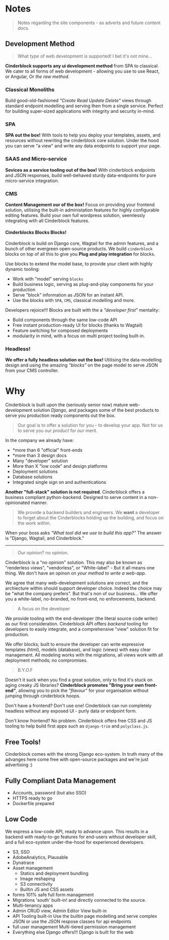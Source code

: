 # Notes

> Notes regarding the site components - as adverts and future content docs.

## Development Method

> What _type_ of web development is supported! I bet it's not mine...

**Cinderblock supports any ui development method** from SPA to classical. We cater to all forms of web development - allowing you use to use React, or Angular, Or _the raw method_.

### Classical Monoliths

Build good-old-fashioned _"Create Read Update Delete"_ views through standard endpoint modelling and serving then from a single service. Perfect for building super-sized applications with integrity and security in-mind.

### SPA

**SPA out the box!** With tools to help you deploy your templates, assets, and resources without rewriting the cinderblock core solution. Under the hood you can serve "a view" and write any data endpoints to support your page.

### SAAS and Micro-service

**Sevices as a service tooling out of the box!** With cinderblock endpoints and JSON responses, build well-behaved sturdy data-endpoints for pure micro-service integration.

### CMS

**Content Management our of the box!** Focus on providing your frontend solution, utilising the built-in administation features for highly configurable editing features. Build your own full wordpress solution, seemlessly integrating with all Cinderblock features.


#### Cinderblocks Blocks Blocks!

Cinderblock is build on Django core, Wagtail for the admin features, and a bunch of other evergreen open-source products. We build `cinderblock` blocks on top of all this to give you **Plug and play integration** for blocks.

Use blocks to extend the model base, to provide your client with highly dynamic tooling:

+ Work with "model" serving `blocks`
+ Build business logic, serving as plug-and-play components for your production
+ Serve "block" information as JSON for an instant API.
+ Use the blocks with `SPA`, `CMS`, classical modelling and more.

Developers rejoice!!! Blocks are built with the a _"developer first"_ mentality:

+ Build components through the same low-code API
+ Free instant production-ready UI for blocks (thanks to Wagtail)
+ Feature switching for composed deployments
+ modularity in mind, with a focus on multi project tooling built-in.


### Headless!

**We offer a fully headless solution out the box!** Utilising the data-modelling design and using the amazing _"blocks"_ on the page model to serve JSON from your CMS controller.


# Why

Cinderblock is built upon the (seriously senior now) mature web-development solution _Django_, and packages some of the best products to serve you production ready components out the box.

> Our goal is to offer a solution for you - to develop your app. Not for us to serve you _our product_ for _our_ merit.

In the company we already have:

+ \*more than 6 "official" front-ends
+ \*more than 3 design docs
+ Many "developer" solution
+ More than X "low code" and design platforms
+ Deployment solutions
+ Database solutions
+ Integrated single sign on and authentications

**Another "full-stack" solution is not required**. Cinderblock offers a business compliant python-backend. Designed to serve content in a non-opinionated manner.

> We provide a backend builders and engineers. We **want** a developer to forget about the Cinderblocks holding up the building, and focus on the work within.

When your boss asks _"What tool did we use to build this app?"_ The answer is "Django, Wagtail, and Cinderblock."

---

> Our opinion? no opinion.

Cinderblock is a "no opinion" solution. This may also be known as "renderless views", "vendorless", or "White-label" - But it all means one thing. We don't have an opinon on _your method to write a web-app_.

We agree that many web-development solutions are correct, and the archiecture within should support developer choice. Indeed the choice may be "what the company prefers". But that's non of our business... We offer you a white-label, no-branded, no front-end, no enforcements, backend.

> A focus on the developer

We provide tooling with the end-developer (the literal source code writer) as our first consideration. Cinderblock API offers _backend_ tooling for developers to easily integrate, and a comprehensive "view" solution fit for production.

We offer blocks; built to ensure the developer can write expressive templates (html), models (database), and logic (views) with easy clear management. All modeling works with the migrations, all views work with all deployment methods; no compromises.

> B.Y.O.F

Doesn't it suck when you find a great solution, only to find it's stuck on aging creaky JS libraries? **Cinderblock promotes "Bring your own front-end"**, allowing you to pick the _"flavour"_ for your organisation without jumping through cinderblock hoops.

Don't have a frontend? Don't use one! Cinderblock can run completely headless without any exposed UI - purly data or endpoint form.

Don't know frontend? No problem. Cinderblock offers free CSS and JS tooling to help build first apps such as `django-trim` and `polyclass.js`.

## Free Tools!

Cinderblock comes with the strong Django eco-system. In truth many of the advanges here come free with open-source packages and we're just advertising :)

## Fully Compliant Data Management

+ Accounts, password (but also SSO)
+ HTTPS ready to go
+ Dockerfile prepared


## Low Code

We express a low-code API, ready to advance upon. This results in a backend with ready-to-go features for end-users without developer skill, and a full eco-system under-the-hood for experienced developers.

+ S3, SSO
+ AdobeAnalytics, Plausable
+ Dynatrace
+ Asset management
    + Statics and deployment bundling
    + Image reshaping
    + S3 connectivity
    + Builtin JS and CSS assets
+ forms
    101% safe full form management
+ Migrations
    'south' built-in! and directly connected to the source.
+ Multi-tenancy apps
+ Admin CRUD view, Admin Editor View built-in
+ API Tooling built-in
    Use the builtin page modelling and serve complex JSON
    or use the JSON respose classes for api endpoints
+ full user management
    Multi-tiered permission management
+ Everything else Django offers!!!
    Django is built for the web

